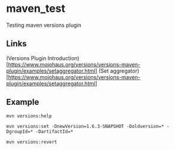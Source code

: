 # maven_test
Testing maven versions plugin

## Links
(Versions Plugin Introduction)[https://www.mojohaus.org/versions/versions-maven-plugin/examples/setaggregator.html]
(Set aggregator)[https://www.mojohaus.org/versions/versions-maven-plugin/examples/setaggregator.html]

## Example
`mvn versions:help`

`mvn versions:set -DnewVersion=1.6.3-SNAPSHOT -Doldversion=* -DgroupId=* -DartifactId=*`

`mvn versions:revert`
